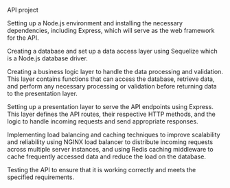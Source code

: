 API project

Setting up a Node.js environment and installing the necessary dependencies, including Express, which will serve as the web framework for the API.

Creating a database and set up a data access layer using Sequelize which is  a Node.js database driver.

Creating a business logic layer to handle the data processing and validation. This layer contains functions that can access the database, retrieve data, and perform any necessary processing or validation before returning data to the presentation layer.

Setting up a presentation layer to serve the API endpoints using Express. This layer defines the API routes, their respective HTTP methods, and the logic to handle incoming requests and send appropriate responses.

Implementing load balancing and caching techniques to improve scalability and reliability using  NGINX load balancer to distribute incoming requests across multiple server instances, and using  Redis caching middleware to cache frequently accessed data and reduce the load on the database.

Testing the API to ensure that it is working correctly and meets the specified requirements.

